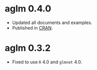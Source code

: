 # aglm 0.4.0
- Updated all documents and examples.
- Published in [CRAN](https://cran.r-project.org/package=aglm).

# aglm 0.3.2
- Fixed to use `R` 4.0 and `glmnet` 4.0.
